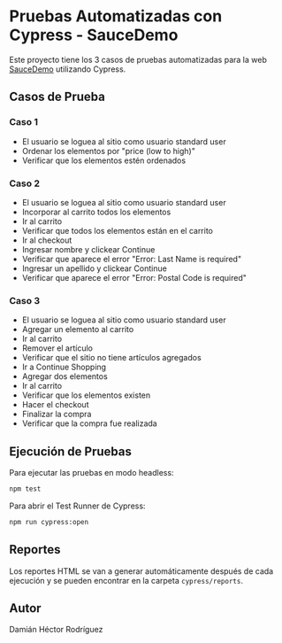 # Pruebas Automatizadas con Cypress - SauceDemo

Este proyecto tiene los 3 casos de pruebas automatizadas para la web [SauceDemo](https://www.saucedemo.com/) utilizando Cypress.

## Casos de Prueba

### Caso 1
- El usuario se loguea al sitio como usuario standard user
- Ordenar los elementos por "price (low to high)"
- Verificar que los elementos estén ordenados

### Caso 2
- El usuario se loguea al sitio como usuario standard user
- Incorporar al carrito todos los elementos
- Ir al carrito
- Verificar que todos los elementos están en el carrito
- Ir al checkout
- Ingresar nombre y clickear Continue
- Verificar que aparece el error "Error: Last Name is required"
- Ingresar un apellido y clickear Continue
- Verificar que aparece el error "Error: Postal Code is required"

### Caso 3
- El usuario se loguea al sitio como usuario standard user
- Agregar un elemento al carrito
- Ir al carrito
- Remover el artículo
- Verificar que el sitio no tiene artículos agregados
- Ir a Continue Shopping
- Agregar dos elementos
- Ir al carrito
- Verificar que los elementos existen
- Hacer el checkout
- Finalizar la compra
- Verificar que la compra fue realizada

## Ejecución de Pruebas

Para ejecutar las pruebas en modo headless:

```bash
npm test
```
Para abrir el Test Runner de Cypress:

```bash
npm run cypress:open
```

## Reportes

Los reportes HTML se van a generar automáticamente después de cada ejecución y se pueden encontrar en la carpeta `cypress/reports`.

## Autor

Damián Héctor Rodríguez
